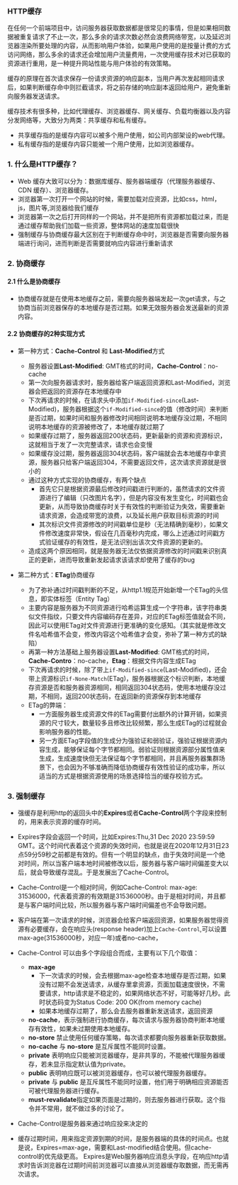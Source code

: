 ### HTTP缓存

在任何一个前端项目中，访问服务器获取数据都是很常见的事情，但是如果相同数据被重复请求了不止一次，那么多余的请求次数必然会浪费网络带宽，以及延迟浏览器渲染所要处理的内容，从而影响用户体验，如果用户使用的是按量计费的方式访问网络，那么多余的请求还会增加用户流量费用，一次使用缓存技术对已获取的资源进行重用，是一种提升网站性能与用户体验的有效策略。

缓存的原理在首次请求保存一份请求资源的响应副本，当用户再次发起相同请求后，如果判断缓存命中则拦截请求，将之前存储的响应副本返回给用户，避免重新向服务器发送请求。

缓存技术有很多种，比如代理缓存、浏览器缓存、网关缓存、负载均衡器以及内容分发网络等，大致分为两类：共享缓存和私有缓存。

* 共享缓存指的是缓存内容可以被多个用户使用，如公司内部架设的web代理。
* 私有缓存指的是缓存内容只能被一个用户使用，比如浏览器缓存。

### 1. 什么是HTTP缓存？

* Web 缓存大致可以分为：数据库缓存、服务器端缓存（代理服务器缓存、CDN 缓存）、浏览器缓存。
* 浏览器第一次打开一个网站的时候，需要加载对应资源，比如css，html，js，图片等,浏览器给我们缓存
* 浏览器第一次之后打开同样的一个网站，并不是把所有资源都加载过来，而是通过缓存帮助我们加载一些资源，整体网站的速度加载很快
* 强制缓存与协商缓存最大区别在于判断缓存命中时，浏览器是否需要向服务器端进行询问，进而判断是否需要就响应内容进行重新请求



### 2. 协商缓存

#### 2.1  什么是协商缓存

* 协商缓存就是在使用本地缓存之前，需要向服务器端发起一次get请求，与之协商当前浏览器保存的本地缓存是否过期。如果无效服务器会发送最新的资源内容。

#### 2.2 协商缓存的2种实现方式

* 第一种方式：**Cache-Control** 和 **Last-Modified**方式

  * 服务器设置**Last-Modified**: GMT格式的时间，**Cache-Control**：no-cache
  * 第一次向服务器请求时，服务器给客户端返回资源和Last-Modified，浏览器会把返回的资源存在本地缓存中
  * 下次再请求的时候，在请求头中添加`if-Modified-since`(Last-Modified)，服务器根据这个`if-Modified-since`的值（修改时间）来判断是否过期，如果时间和服务器修改时间相同说明本地缓存没过期，不相同说明本地缓存的资源被修改了，本地缓存就过期了
  * 如果缓存过期了，服务器返回200状态码，更新最新的资源和资源标识，这就相当于发了一次完整请求，请求也会变慢
  * 如果缓存没过期，服务器返回304状态码，客户端就会去本地缓存中拿资源，服务器只给客户端返回304，不需要返回文件，这次请求资源就是很小的
  * 通过这种方式实现的协商缓存，有两个缺点
    * 首先它只是根据资源最后修改时间戳进行判断的，虽然请求的文件资源进行了编辑（只改图片名字），但是内容没有发生变化，时间戳也会更新，从而导致协商缓存时关于有效性的判断验证为失效，需要重新请求资源，会造成带宽的浪费，以及延长用户获取目标资源的时间
    * 其次标识文件资源修改的时间戳单位是秒（无法精确到毫秒），如果文件修改速度非常快，假设在几百毫秒内完成，哪么上述通过时间戳方式验证缓存的有效性，是无法识别出该次文件资源的更新的。
  * 造成这两个原因相同，就是服务器无法仅依据资源修改的时间戳来识别真正的更新，进而导致重新发起请求该请求却使用了缓存的bug

  

* 第二种方式：**ETag**协商缓存

  * 为了弥补通过时间戳判断的不足，从http1.1规范开始新增一个ETag的头信息，即实体标签（Entity Tag）
  * 主要内容是服务器为不同资源进行哈希运算生成一个字符串，该字符串类似文件指纹，只要文件内容编码存在差异，对应的ETag标签值就会不同，因此可以使用ETag对文件资源进行更准确的变化感知。（其实就是修改文件名哈希值不会变，修改内容这个哈希值才会变，弥补了第一种方式的缺陷）
  * 再第一种方法基础上服务器设置**Last-Modified**: GMT格式的时间，**Cache-Contro**：no-cache，**Etag**：根据文件内容生成ETag
  * 下次再请求的时候，除了带上`if-Modified-since`(Last-Modified)，还会带上资源标识`if-None-Match`(ETag)，服务器根据这个标识判断，本地缓存资源是否和服务器资源相同，相同返回304状态码，使用本地缓存没过期，不相同，返回200状态码，在返回新的资源保存到本地缓存
  * ETag的弊端：
    * 一方面服务器生成资源文件的ETag需要付出额外的计算开销，如果资源的尺寸较大，数量较多且修改比较频繁，那么生成ETag的过程就会影响服务器的性能。
    * 另一方面ETag字段值的生成分为强验证和弱验证，强验证根据资源内容生成，能够保证每个字节都相同。弱验证则根据资源部分属性值来生成，生成速度快但无法保证每个字节都相同，并且再服务器集群场景下，也会因为不够准确而降低协商缓存有效性验证的成功率，所以适当的方式是根据资源使用的场景选择恰当的缓存校验方式。

  

### 3. 强制缓存

* 强缓存是利用http的返回头中的**Expires**或者**Cache-Control**两个字段来控制的，用来表示资源的缓存时间。
* Expires字段会返回一个时间，比如Expires:Thu,31 Dec 2020 23:59:59 GMT。这个时间代表着这个资源的失效时间，也就是说在2020年12月31日23点59分59秒之前都是有效的。但有一个明显的缺点，由于失效时间是一个绝对时间，所以当客户端本地时间被修改以后，服务器与客户端时间偏差变大以后，就会导致缓存混乱。于是发展出了Cache-Control。

* Cache-Control是一个相对时间，例如Cache-Control: max-age: 31536000，代表着资源的有效期是31536000秒。由于是相对时间，并且都是与客户端时间比较，所以服务器与客户端时间偏差也不会导致问题。
* 客户端在第一次请求的时候，浏览器会给客户端返回资源，如果服务器觉得资源有必要缓存，会在响应头(response header)加上`Cache-Control`,可以设置max-age(31536000秒，对应一年)或者no-cache，
* Cache-Control 可以由多个字段组合而成，主要有以下几个取值：
  * **max-age**
    * 下一次请求的时候，会去根据max-age检查本地缓存是否过期，如果没有过期不会发送请求，从缓存里拿资源，页面加载速度很快，不需要请求，http请求是不稳定的，如果网络状态不好，可能等好几秒。此时状态码变为Status Code: 200 OK(from memory cache)
    * 如果本地缓存过期了，那么会去服务器重新发送请求，返回资源
  * **no-cache**，表示强制进行协商缓存，每次请求与服务器协商判断本地缓存有效性，如果未过期使用本地缓存。
  * **no-store** 禁止使用任何缓存策略，每次请求都要向服务器重新获取数据。
  * **no-cache** 与 **no-store** 是互斥属性不能同时设置。
  * **private** 表明响应只能被浏览器缓存，是非共享的，不能被代理服务器缓存，若未显示指定默认值为private。
  * **public** 表明响应既可以被浏览器缓存，也可以被代理服务器缓存。
  * **private** 与 **public** 是互斥属性不能同时设置，他们用于明确相应资源能否可被代理服务器进行缓存。
  * **must-revalidate**指定如果页面是过期的，则去服务器进行获取。这个指令并不常用，就不做过多的讨论了。
* Cache-Control是服务器来通过响应投来决定的

* 缓存过期时间，用来指定资源到期的时间，是服务器端的具体的时间点。也就是说，Expires=max-age，需要和Last-modified结合使用。但cache-control的优先级更高。 Expires是Web服务器响应消息头字段，在响应http请求时告诉浏览器在过期时间前浏览器可以直接从浏览器缓存取数据，而无需再次请求。



